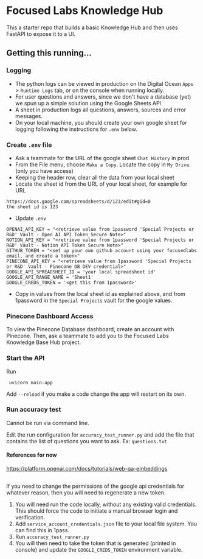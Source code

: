 # Focused Labs Knowledge Hub

This a starter repo that builds a basic Knowledge Hub and then uses FastAPI to expose it to a UI.

## Getting this running...

### Logging

- The python logs can be viewed in production on the Digital Ocean `Apps` > `Runtime Logs` tab, or on the console when
  running locally.
- For user questions and answers, since we don't have a database (yet) we spun up a simple solution using the Google
  Sheets API
- A sheet in production logs all questions, answers, sources and error messages.
- On your local machine, you should create your own google sheet for logging following the instructions for `.env`
  below.

### Create `.env` file

- Ask a teammate for the URL of the google sheet `Chat History` in prod
- From the File menu, choose `Make a Copy`. Locate the copy in `My Drive`. (only you have access)
- Keeping the header row, clear all the data from your local sheet
- Locate the sheet id from the URL of your local sheet, for example for URL

```
https://docs.google.com/spreadsheets/d/123/edit#gid=0
the sheet id is 123
```

- Update `.env`

```
OPENAI_API_KEY = "<retrieve value from 1password 'Special Projects or R&D' Vault - Open AI API Token Secure Note>"
NOTION_API_KEY = "<retrieve value from 1password 'Special Projects or R&D' Vault - Notion API Token Secure Note>"
GITHUB_TOKEN = "<set up your own github account using your focusedlabs email, and create a token>"
PINECONE_API_KEY = "<retrieve value from 1password 'Special Projects or R&D' Vault - Pinecone DB DEV credential>"
GOOGLE_API_SPREADSHEET_ID = 'your local spreadsheet id'
GOOGLE_API_RANGE_NAME = 'Sheet1'
GOOGLE_CREDS_TOKEN = '<get this from 1password>'
```

- Copy in values from the local sheet id as explained above, and from 1password in the `Special Projects` vault for the
  google values.

### Pinecone Dashboard Access

To view the Pinecone Database dashboard, create an account with Pinecone. Then, ask a teammate to add you to the Focused
Labs Knowledge Base Hub project.

### Start the API

Run

```
 uvicorn main:app
```

Add `--reload` if you make a code change the app will restart on its own.

### Run accuracy test
Cannot be run via command line.

Edit the run configuration for `accuracy_test_runner.py` and add the file that contains the list of questions you want
to ask. Ex: `questions.txt`

#### References for now

https://platform.openai.com/docs/tutorials/web-qa-embeddings

##   

If you need to change the permissions of the google api credentials for whatever reason, then you will need to
regenerate a new token.

1. You will need run the code locally, without any existing valid credentials. This should force the code to initiate a
   manual browser login and verification.
2. Add `service_account_credentials.json` file to your local file system. You can find this in 1pass.
3. Run `accuracy_test_runner.py`
4. You will then need to take the token that is generated (printed in console) and
   update the `GOOGLE_CREDS_TOKEN` environment variable.